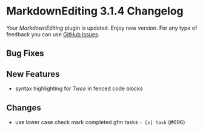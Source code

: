 # MarkdownEditing 3.1.4 Changelog

Your _MarkdownEditing_ plugin is updated. Enjoy new version. For any type of
feedback you can use [GitHub issues][issues].

## Bug Fixes

## New Features

* syntax highlighting for _Twee_ in fenced code blocks

## Changes

* use lower case check mark completed gfm tasks `- [x] task` (#696)

[issues]: https://github.com/SublimeText-Markdown/MarkdownEditing/issues
